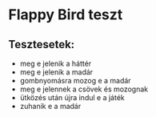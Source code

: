 # Flappy Bird teszt

## Tesztesetek:

- meg e jelenik a háttér
- meg e jelenik a madár
- gombnyomásra mozog e a madár
- meg e jelennek a csövek és mozognak
- ütközés után újra indul e a játék
- zuhanik e a madár